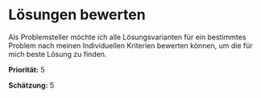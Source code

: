 # Lösungen bewerten


Als Problemsteller möchte ich alle Lösungsvarianten für ein bestimmtes Problem nach meinen Individuellen Kriterien bewerten können, 
um die für mich beste Lösung zu finden.

**Priorität:** 5

**Schätzung:** 5
